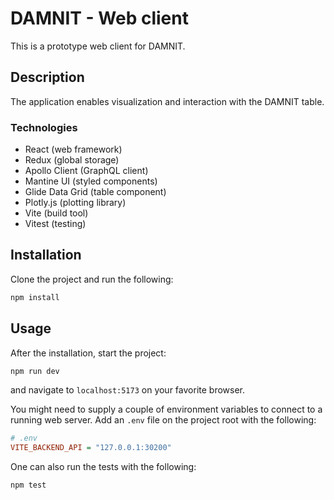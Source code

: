 # DAMNIT - Web client

This is a prototype web client for DAMNIT.

## Description

The application enables visualization and interaction with the DAMNIT table.

### Technologies

- React (web framework)
- Redux (global storage)
- Apollo Client (GraphQL client)
- Mantine UI (styled components)
- Glide Data Grid (table component)
- Plotly.js (plotting library)
- Vite (build tool)
- Vitest (testing)

## Installation

Clone the project and run the following:

```sh
npm install
```

## Usage

After the installation, start the project:

```sh
npm run dev
```

and navigate to `localhost:5173` on your favorite browser.

You might need to supply a couple of environment variables to connect to a
running web server. Add an `.env` file on the project root with the following:

```ini
# .env
VITE_BACKEND_API = "127.0.0.1:30200"
```

One can also run the tests with the following:

```sh
npm test
```
